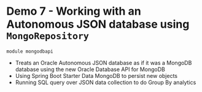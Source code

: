# Demo 7 - Working with an Autonomous JSON database using `MongoRepository`
`module mongodbapi`
- Treats an Oracle Autonomous JSON database as if it was a MongoDB database using the new Oracle Database API for MongoDB
- Using Spring Boot Starter Data MongoDB to persist new objects
- Running SQL query over JSON data collection to do Group By analytics

